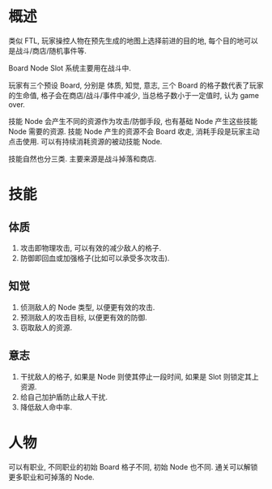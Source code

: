 # 概述

类似 FTL, 玩家操控人物在预先生成的地图上选择前进的目的地, 每个目的地可以是战斗/商店/随机事件等.

Board Node Slot 系统主要用在战斗中.

玩家有三个预设 Board, 分别是 体质, 知觉, 意志, 三个 Board 的格子数代表了玩家的生命值, 格子会在商店/战斗/事件中减少, 当总格子数小于一定值时, 认为 game over.

技能 Node 会产生不同的资源作为攻击/防御手段, 也有基础 Node 产生这些技能 Node 需要的资源. 技能 Node 产生的资源不会 Board 收走, 消耗手段是玩家主动点击使用. 可以有持续消耗资源的被动技能 Node.

技能自然也分三类. 主要来源是战斗掉落和商店.

# 技能

## 体质

1. 攻击即物理攻击, 可以有效的减少敌人的格子.
1. 防御即回血或加强格子(比如可以承受多次攻击).

## 知觉

1. 侦测敌人的 Node 类型, 以便更有效的攻击.
1. 预测敌人的攻击目标, 以便更有效的防御.
1. 窃取敌人的资源.

## 意志

1. 干扰敌人的格子, 如果是 Node 则使其停止一段时间, 如果是 Slot 则锁定其上资源.
1. 给自己加护盾防止敌人干扰.
1. 降低敌人命中率.

# 人物

可以有职业, 不同职业的初始 Board 格子不同, 初始 Node 也不同. 通关可以解锁更多职业和可掉落的 Node.
